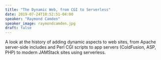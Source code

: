 ```yaml
---
title: "The Dynamic Web, from CGI to Serverless"
date: 2019-07-24T18:52:51-04:00
speaker: "Raymond Camden"
speaker_image: raymondcamden.jpg
draft: false
---
```


A look at the history of adding dynamic aspects to web
sites, from Apache server-side includes and Perl CGI scripts to app
servers (ColdFusion, ASP, PHP) to modern JAMStack sites using
serverless.